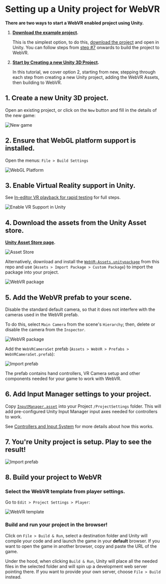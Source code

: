 # Setting up a Unity project for WebVR

**There are two ways to start a WebVR enabled project using Unity.**

1. **[Download the example project](https://github.com/mozilla/unity-webvr-export/archive/master.zip).**

    This is the simplest option, to do this, [download the project](https://github.com/mozilla/unity-webvr-export/archive/master.zip) and open in Unity. You can follow steps from [step #7](#7-build-your-project-to-webvr) onwards to build the project to WebVR.

2. **[Start by Creating a new Unity 3D Project](#1-create-a-new-unity-3d-project).**

    In this tutorial, we cover option 2, starting from new, stepping through each step from creating a new Unity project, adding the WebVR Assets, then building to WebVR.

## 1. Create a new Unity 3D project.

Open an existing project, or click on the `New` button and fill in the details of the new game:

![New game](./images/new-game.png)

## 2. Ensure that WebGL platform support is installed.

Open the menus: `File > Build Settings`

![WebGL Platform](./images/webgl-platform.png)

## 3. Enable Virtual Reality support in Unity.

See [In-editor VR playback for rapid testing](./xr-testing.md) for full steps.

![Enable VR Support in Unity](images/unity-xr-settings.gif)

## 4. Download the assets from the Unity Asset store.

**[Unity Asset Store page](https://assetstore.unity.com/packages/templates/systems/webvr-assets-109152).**

![Asset Store](./images/asset-store.png)

Alternatively, download and install the [`WebVR-Assets.unitypackage`](https://github.com/mozilla/unity-webvr-export/raw/master/WebVR-Assets.unitypackage) from this repo and use (`Assets > Import Package > Custom Package`) to import the package into your project.

![WebVR package](./images/import-package.png)

## 5. Add the WebVR prefab to your scene.

Disable the standard default camera, so that it does not interfere with the cameras used in the WebVR prefab.

To do this, select `Main Camera` from the scene's `Hierarchy`; then, delete or disable the camera from the `Inspector`.

![WebVR package](./images/disable-main-camera.png)

Add the `WebVRCameraSet` prefab (`Assets > WebVR > Prefabs > WebVRCameraSet.prefab`):

![Import prefab](./images/camera-prefab.gif)

The prefab contains hand controllers, VR Camera setup and other components needed for your game to work with WebVR. 

## 6. Add Input Manager settings to your project.

Copy [`InputManager.asset`](https://github.com/mozilla/unity-webvr-export/raw/master/ProjectSettings/InputManager.asset) into your Project `/ProjectSettings` folder.  This will add pre-configured Unity Input Manager input axes needed for controllers to work.

See [Controllers and Input System](./controllers.md) for more details about how this works.

## 7. You're Unity project is setup. Play to see the result!

![Import prefab](./images/editor-play.gif)

## 8. Build your project to WebVR

### Select the WebVR template from player settings.

Go to `Edit > Project Settings > Player`:

![WebVR template](./images/webvr-template.png)

### Build and run your project in the browser!

Click on `File > Build & Run`, select a destination folder and Unity will compile your code and and launch the game in your **default** browser. If you want to open the game in another browser, copy and paste the URL of the game.

Under the hood, when clicking `Build & Run`, Unity will place all the needed files in the selected folder and will spin up a development web server pointing there. If you want to provide your own server, choose `File > Build` instead.

